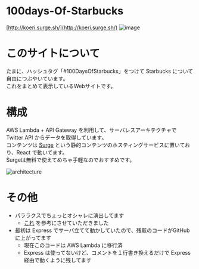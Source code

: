 # 100days-Of-Starbucks 

[http://koeri.surge.sh/](http://koeri.surge.sh/)
![image](https://user-images.githubusercontent.com/5979966/87044612-c1460900-c231-11ea-85f2-e6c16eefefee.png)


# このサイトについて

たまに、ハッシュタグ「#100DaysOfStarbucks」をつけて Starbucks について自由につぶやいています。  
これをまとめて表示しているWebサイトです。


# 構成

AWS Lambda + API Gateway を利用して、サーバレスアーキテクチャで Twitter API からデータを取得しています。  
コンテンツは [Surge](https://surge.sh/) という静的コンテンツのホスティングサービスに置いており、React で動いてます。  
Surgeは無料で使えてめちゃ手軽なのでおすすめです。

![architecture](https://user-images.githubusercontent.com/5979966/87047507-92ca2d00-c235-11ea-9f3e-e82e0953e9e2.png)


# その他

- パララクスでちょっとオシャレに演出してます
  - [これ](https://github.com/DevTips/Parallax-on-the-Web-DevTips-) を参考にさせていただきました
- 最初は Express でサーバ立てて動かしていたので、残骸のコードがGitHubに上がってます
  - 現在このコードは AWS Lambda に移行済
  - Express は使ってないけど、コメントを１行書き換えるだけで Express 経由で動くように残してます

